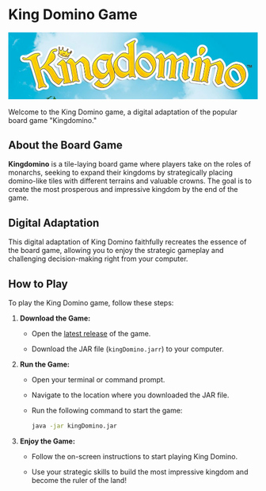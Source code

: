 # King Domino Game

![King Domino Banner](kingdomino+banner.jpg)

Welcome to the King Domino game, a digital adaptation of the popular board game "Kingdomino."

## About the Board Game

**Kingdomino** is a tile-laying board game where players take on the roles of monarchs, seeking to expand their kingdoms by strategically placing domino-like tiles with different terrains and valuable crowns. The goal is to create the most prosperous and impressive kingdom by the end of the game.

## Digital Adaptation

This digital adaptation of King Domino faithfully recreates the essence of the board game, allowing you to enjoy the strategic gameplay and challenging decision-making right from your computer.

## How to Play

To play the King Domino game, follow these steps:

1. **Download the Game:**

   - Open the [latest release](https://github.com/abdlaqeel/COMP2005-GroupProject/blob/main/Group%205%20Iteration%204/kingDomino.jar) of the game.

   - Download the JAR file (`kingDomino.jarr`) to your computer.

2. **Run the Game:**

   - Open your terminal or command prompt.

   - Navigate to the location where you downloaded the JAR file.

   - Run the following command to start the game:

     ```bash
     java -jar kingDomino.jar
     ```

3. **Enjoy the Game:**

   - Follow the on-screen instructions to start playing King Domino.

   - Use your strategic skills to build the most impressive kingdom and become the ruler of the land!


